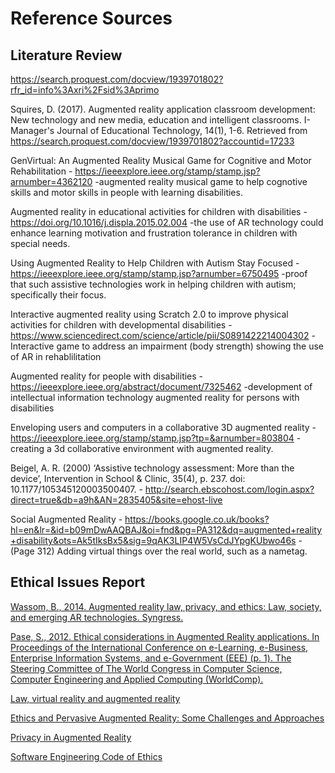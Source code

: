 # Reference Sources

## Literature Review

https://search.proquest.com/docview/1939701802?rfr_id=info%3Axri%2Fsid%3Aprimo

Squires, D. (2017). Augmented reality application classroom development: New technology and new media, education and intelligent classrooms. I-Manager's Journal of Educational Technology, 14(1), 1-6. Retrieved from https://search.proquest.com/docview/1939701802?accountid=17233

GenVirtual: An Augmented Reality Musical Game for Cognitive and Motor Rehabilitation - https://ieeexplore.ieee.org/stamp/stamp.jsp?arnumber=4362120 -augmented reality musical game to help cognotive skills and motor skills in people with learning disabilities.

Augmented reality in educational activities for children with disabilities - https://doi.org/10.1016/j.displa.2015.02.004 -the use of AR technology could enhance learning motivation and frustration tolerance in children with special needs.

Using Augmented Reality to Help Children with Autism Stay Focused - https://ieeexplore.ieee.org/stamp/stamp.jsp?arnumber=6750495 -proof that such assistive technologies work in helping children with autism; specifically their focus.

Interactive augmented reality using Scratch 2.0 to improve physical activities for children with developmental disabilities - https://www.sciencedirect.com/science/article/pii/S0891422214004302 -Interactive game to address an impairment (body strength) showing the use of AR in rehablilitation

Augmented reality for people with disabilities - https://ieeexplore.ieee.org/abstract/document/7325462 
-development of intellectual information technology augmented reality for persons with disabilities

Enveloping users and computers in a collaborative 3D augmented reality - https://ieeexplore.ieee.org/stamp/stamp.jsp?tp=&arnumber=803804 -creating a 3d collaborative environment with augmented reality.

Beigel, A. R. (2000) ‘Assistive technology assessment: More than the device’, Intervention in School & Clinic, 35(4), p. 237. doi: 10.1177/105345120003500407. - http://search.ebscohost.com/login.aspx?direct=true&db=a9h&AN=2835405&site=ehost-live

Social Augmented Reality - https://books.google.co.uk/books?hl=en&lr=&id=b09mDwAAQBAJ&oi=fnd&pg=PA312&dq=augmented+reality+disability&ots=Ak5tIksBx5&sig=9qAK3LIP4W5VsCdJYpgKUbwo46s - (Page 312) Adding virtual things over the real world, such as a nametag.


## Ethical Issues Report

[Wassom, B., 2014. Augmented reality law, privacy, and ethics: Law, society, and emerging AR technologies. Syngress.](https://b-ok.cc/book/2569265/8578be)

[Pase, S., 2012. Ethical considerations in Augmented Reality applications. In Proceedings of the International Conference on e-Learning, e-Business, Enterprise Information Systems, and e-Government (EEE) (p. 1). The Steering Committee of The World Congress in Computer Science, Computer Engineering and Applied Computing (WorldComp).](https://pdfs.semanticscholar.org/ce7a/3f370e5dcf06a05d2b55f2abb1a0cb5e3cca.pdf)

[Law, virtual reality and augmented reality](https://heinonline.org/HOL/Page?handle=hein.journals/pnlr166&div=32&g_sent=1&casa_token=&collection=journals)

[Ethics and Pervasive Augmented Reality: Some Challenges and Approaches](https://link.springer.com/chapter/10.1007/978-94-007-6833-8_8)

[Privacy in Augmented Reality](https://academic.oup.com/ijlit/article/23/2/157/699869)

[Software Engineering Code of Ethics](https://www.computer.org/web/education/code-of-ethics)
